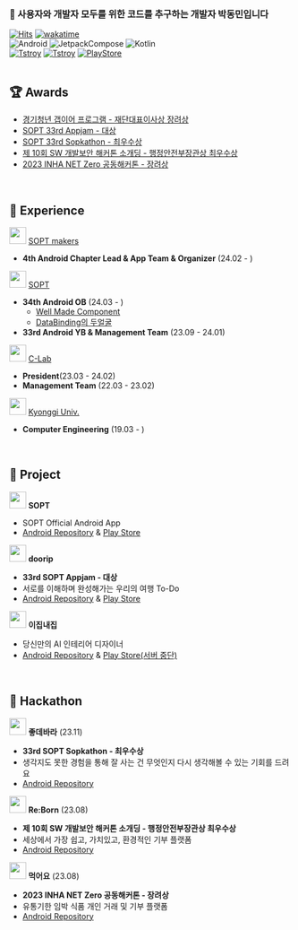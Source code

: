 ### 👋 사용자와 개발자 모두를 위한 코드를 추구하는 개발자 박동민입니다    
[![Hits](https://hits.seeyoufarm.com/api/count/incr/badge.svg?url=https%3A%2F%2Fgithub.com%2Fchattymin&count_bg=%2379C83D&title_bg=%23555555&icon=github.svg&icon_color=%23E7E7E7&title=hits&edge_flat=true)](https://hits.seeyoufarm.com)
[![wakatime](https://wakatime.com/badge/user/018b6af5-b526-4585-90a3-a8dd3d9e5a33.svg)](https://wakatime.com/@018b6af5-b526-4585-90a3-a8dd3d9e5a33)   
![Android](https://img.shields.io/badge/Android-3DDC84?style=for-the-badge&logo=Android&logoColor=white)
![JetpackCompose](https://img.shields.io/badge/JetpackCompose-4285F4?style=for-the-badge&logo=jetpackcompose&logoColor=white)
![Kotlin](https://img.shields.io/badge/kotlin-7F52FF?style=for-the-badge&logo=Kotlin&logoColor=white)   
[![Tstroy](https://img.shields.io/badge/개인블로그-000000?style=flat-square&logo=tistory&logoColor=white)](https://naemamdaelo.tistory.com) 
[![Tstroy](https://img.shields.io/badge/doorip팀블로그-FF4F11?style=flat-square&logo=tistory&logoColor=white)](https://teamgoinggoing.tistory.com/) 
[![PlayStore](https://img.shields.io/badge/GooglePlayStore-4285F4?style=flat-square&logo=googlepay&logoColor=white)](https://play.google.com/store/apps/developer?id=Chattymin)   
</br>


## **🏆 Awards**
- [경기청년 갭이어 프로그램 - 재단대표이사상 장려상](https://github.com/plandamoa)
- [SOPT 33rd Appjam - 대상](https://github.com/Team-Going)   
- [SOPT 33rd Sopkathon - 최우수상](https://github.com/DO-SOPT-SOPKATHON-ANDROID-TEAM3)
- [제 10회 SW 개발보안 해커톤 소개딩 - 행정안전부장관상 최우수상](https://github.com/Don-tEuhRa)   
- [2023 INHA NET Zero 공동해커톤 - 장려상](https://github.com/InhaHackathon)     
</br>

## **🎁 Experience**
<img src="https://github.com/chattymin/chattymin/assets/52882799/3eba4ad4-8e50-4e8e-b8b0-decf17aea2b2" width="30" height="30"/> [SOPT makers](https://makers.sopt.org/)   
- **4th Android Chapter Lead & App Team & Organizer** (24.02 - ) 

<img src="https://github.com/chattymin/chattymin/assets/52882799/fbe6681a-39f8-4d50-9080-a9c98c953e25" width="30" height="30"/> [SOPT](https://www.sopt.org)   
- **34th Android OB** (24.03 - )
  - [Well Made Component](https://naemamdaelo.tistory.com/entry/SOPT-34th-%EC%95%88%EB%93%9C%EB%A1%9C%EC%9D%B4%EB%93%9C%ED%8C%8C%ED%8A%B8-%EB%AF%B8%EB%AF%B8%EB%82%98-Well-Made-Component)
  - [DataBinding의 두얼굴](https://naemamdaelo.tistory.com/entry/SOPT-34th-%EC%95%88%EB%93%9C%EB%A1%9C%EC%9D%B4%EB%93%9C%ED%8C%8C%ED%8A%B8-%EB%AF%B8%EB%AF%B8%EB%82%98-DataBinding%EC%9D%98-%EB%91%90-%EC%96%BC%EA%B5%B4)
- **33rd Android YB &  Management Team** (23.09 - 24.01)   

<img src="https://github.com/chattymin/chattymin/assets/52882799/880f985c-09b2-4aec-a922-cfd8ff2e27f9" width="30" height="30"/> [C-Lab](https://www.clab.page/)   
- **President**(23.03 - 24.02)  
- **Management Team** (22.03 - 23.02)  


<img src="https://github.com/chattymin/chattymin/assets/52882799/f9ce708e-4269-426b-a26c-68c351333022" width="30" height="30"/> [Kyonggi Univ.](https://www.kyonggi.ac.kr/www/index.do)   
- **Computer Engineering** (19.03 - )  
</br>

## **💪 Project**
<img src="https://github.com/chattymin/chattymin/assets/52882799/3d14995f-d655-453e-9755-4a59a45ba1ad" width="30" height="30"/> **SOPT**
- SOPT Official Android App
- [Android Repository](https://github.com/sopt-makers/sopt-android) & [Play Store](https://play.google.com/store/apps/details?id=org.sopt.official)

<img src="https://github.com/Team-Going/Going-Android/assets/97405341/9d8f8e2b-f3f6-4773-813b-49d3a9a86432" width=30 /> **doorip**
- **33rd SOPT Appjam - 대상**
- 서로를 이해하며 완성해가는 우리의 여행 To-Do
- [Android Repository](https://github.com/Team-Going/Going-Android) & [Play Store](https://play.google.com/store/apps/details?id=com.going.doorip)

<img src="https://github.com/chattymin/chattymin/assets/52882799/2983f2a0-b014-44e6-9d46-6e82eb39e657" width=30 /> **이집내집**
- 당신만의 AI 인테리어 디자이너
- [Android Repository](https://github.com/EzipNaezip/gd-app) & [Play Store(서버 중단)](https://play.google.com/store/apps/details?id=com.dongminpark.projectgd)
</br>

## **👑 Hackathon**
<img src="https://github.com/chattymin/chattymin/assets/52882799/8401c006-e06e-4c7a-b3d1-6971ac91bdfa" width="30" height="30"/> **좋데바라** (23.11)
- **33rd SOPT Sopkathon - 최우수상**
- 생각지도 못한 경험을 통해 잘 사는 건 무엇인지 다시 생각해볼 수 있는 기회를 드려요
- [Android Repository](https://github.com/DO-SOPT-SOPKATHON-ANDROID-TEAM3)

<img src="https://github.com/chattymin/chattymin/assets/52882799/12f86495-cf36-431f-b7c7-2fa148b0b670" width="30" height="30"/> **Re:Born** (23.08)
- **제 10회 SW 개발보안 해커톤 소개딩 - 행정안전부장관상 최우수상**
- 세상에서 가장 쉽고, 가치있고, 환경적인 기부 플랫폼
- [Android Repository](https://github.com/Don-tEuhRa/Android)

<img src="https://github.com/chattymin/chattymin/assets/52882799/2e5272df-2258-4f4d-9dcc-5d1af9539c98" width="30" height="30"/> **먹어요** (23.08)
- **2023 INHA NET Zero 공동해커톤 - 장려상**
- 유통기한 임박 식품 개인 거래 및 기부 플랫폼
- [Android Repository](https://github.com/InhaHackathon/FoodMarketAndroid)
</br>
